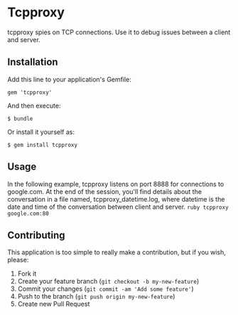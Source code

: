 # Tcpproxy

tcpproxy spies on TCP connections. Use it to debug issues between a client and server.

## Installation

Add this line to your application's Gemfile:

    gem 'tcpproxy'

And then execute:

    $ bundle

Or install it yourself as:

    $ gem install tcpproxy

## Usage

In the following example, tcpproxy listens on port 8888 for connections to google.com. At the end of the session, you'll find details about the conversation in a file named, tcpproxy_datetime.log, where datetime is the date and time of the conversation between client and server.
	`ruby tcpproxy google.com:80`
  

## Contributing

This application is too simple to really make a contribution, but if you wish, please:

1. Fork it
2. Create your feature branch (`git checkout -b my-new-feature`)
3. Commit your changes (`git commit -am 'Add some feature'`)
4. Push to the branch (`git push origin my-new-feature`)
5. Create new Pull Request
